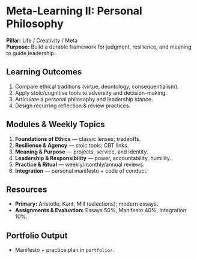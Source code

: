 # Meta-Learning II: Personal Philosophy
**Pillar:** Life / Creativity / Meta  
**Purpose:** Build a durable framework for judgment, resilience, and meaning to guide leadership.

## Learning Outcomes
1. Compare ethical traditions (virtue, deontology, consequentialism).
2. Apply stoic/cognitive tools to adversity and decision-making.
3. Articulate a personal philosophy and leadership stance.
4. Design recurring reflection & review practices.

## Modules & Weekly Topics
1. **Foundations of Ethics** — classic lenses; tradeoffs.
2. **Resilience & Agency** — stoic tools; CBT links.
3. **Meaning & Purpose** — projects, service, and identity.
4. **Leadership & Responsibility** — power, accountability, humility.
5. **Practice & Ritual** — weekly/monthly/annual reviews.
6. **Integration** — personal manifesto + code of conduct.

## Resources
- **Primary:** Aristotle, Kant, Mill (selections); modern essays.
- **Assignments & Evaluation:** Essays 50%, Manifesto 40%, Integration 10%.

## Portfolio Output
- Manifesto + practice plan in `portfolio/`.

